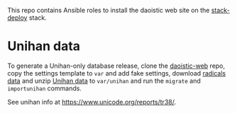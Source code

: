 This repo contains Ansible roles
to install the daoistic web site
on the [stack-deploy](https://github.com/tessercat/stack-deploy) stack.


# Unihan data

To generate a Unihan-only database release,
clone the
[daoistic-web](http://github.com/tessercat/daoistic-web)
repo,
copy the settings template to `var` and add fake settings,
download
[radicals data](https://www.unicode.org/Public/UCD/latest/ucd/CJKRadicals.txt)
and unzip
[Unihan data](https://www.unicode.org/Public/UCD/latest/ucd/Unihan.zip)
to `var/unihan`
and run the `migrate` and `importunihan` commands.

See unihan info at
https://www.unicode.org/reports/tr38/.
